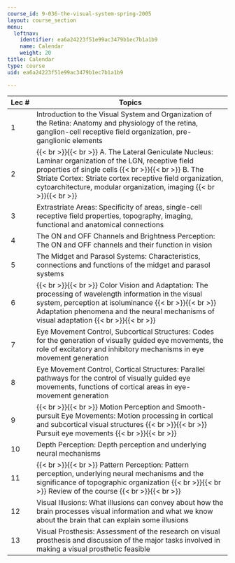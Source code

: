 ```yaml
---
course_id: 9-036-the-visual-system-spring-2005
layout: course_section
menu:
  leftnav:
    identifier: ea6a24223f51e99ac3479b1ec7b1a1b9
    name: Calendar
    weight: 20
title: Calendar
type: course
uid: ea6a24223f51e99ac3479b1ec7b1a1b9

---
```


| Lec # | Topics |
| --- | --- |
| 1 | Introduction to the Visual System and Organization of the Retina: Anatomy and physiology of the retina, ganglion-cell receptive field organization, pre-ganglionic elements |
| 2 |  {{< br >}}{{< br >}} A. The Lateral Geniculate Nucleus: Laminar organization of the LGN, receptive field properties of single cells {{< br >}}{{< br >}} B. The Striate Cortex: Striate cortex receptive field organization, cytoarchitecture, modular organization, imaging {{< br >}}{{< br >}}  |
| 3 | Extrastriate Areas: Specificity of areas, single-cell receptive field properties, topography, imaging, functional and anatomical connections |
| 4 | The ON and OFF Channels and Brightness Perception: The ON and OFF channels and their function in vision |
| 5 | The Midget and Parasol Systems: Characteristics, connections and functions of the midget and parasol systems |
| 6 |  {{< br >}}{{< br >}} Color Vision and Adaptation: The processing of wavelength information in the visual system, perception at isoluminance {{< br >}}{{< br >}} Adaptation phenomena and the neural mechanisms of visual adaptation {{< br >}}{{< br >}}  |
| 7 | Eye Movement Control, Subcortical Structures: Codes for the generation of visually guided eye movements, the role of excitatory and inhibitory mechanisms in eye movement generation |
| 8 | Eye Movement Control, Cortical Structures: Parallel pathways for the control of visually guided eye movements, functions of cortical areas in eye-movement generation |
| 9 |  {{< br >}}{{< br >}} Motion Perception and Smooth-pursuit Eye Movements: Motion processing in cortical and subcortical visual structures {{< br >}}{{< br >}} Pursuit eye movements {{< br >}}{{< br >}}  |
| 10 | Depth Perception: Depth perception and underlying neural mechanisms |
| 11 |  {{< br >}}{{< br >}} Pattern Perception: Pattern perception, underlying neural mechanisms and the significance of topographic organization {{< br >}}{{< br >}} Review of the course {{< br >}}{{< br >}}  |
| 12 | Visual Illusions: What illusions can convey about how the brain processes visual information and what we know about the brain that can explain some illusions |
| 13 | Visual Prosthesis: Assessment of the research on visual prosthesis and discussion of the major tasks involved in making a visual prosthetic feasible